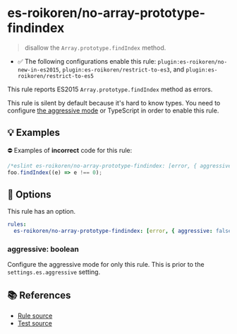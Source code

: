# es-roikoren/no-array-prototype-findindex
> disallow the `Array.prototype.findIndex` method.

- ✅ The following configurations enable this rule: `plugin:es-roikoren/no-new-in-es2015`, `plugin:es-roikoren/restrict-to-es3`, and `plugin:es-roikoren/restrict-to-es5`

This rule reports ES2015 `Array.prototype.findIndex` method as errors.

This rule is silent by default because it's hard to know types. You need to configure [the aggressive mode](../#the-aggressive-mode) or TypeScript in order to enable this rule.

## 💡 Examples

⛔ Examples of **incorrect** code for this rule:

```js
/*eslint es-roikoren/no-array-prototype-findindex: [error, { aggressive: true }] */
foo.findIndex((e) => e !== 0);
```

## 🔧 Options

This rule has an option.

```yml
rules:
  es-roikoren/no-array-prototype-findindex: [error, { aggressive: false }]
```

### aggressive: boolean

Configure the aggressive mode for only this rule.
This is prior to the `settings.es.aggressive` setting.

## 📚 References

- [Rule source](https://github.com/roikoren755/eslint-plugin-es/blob/v0.0.4/src/rules/no-array-prototype-findindex.ts)
- [Test source](https://github.com/roikoren755/eslint-plugin-es/blob/v0.0.4/tests/src/rules/no-array-prototype-findindex.ts)
